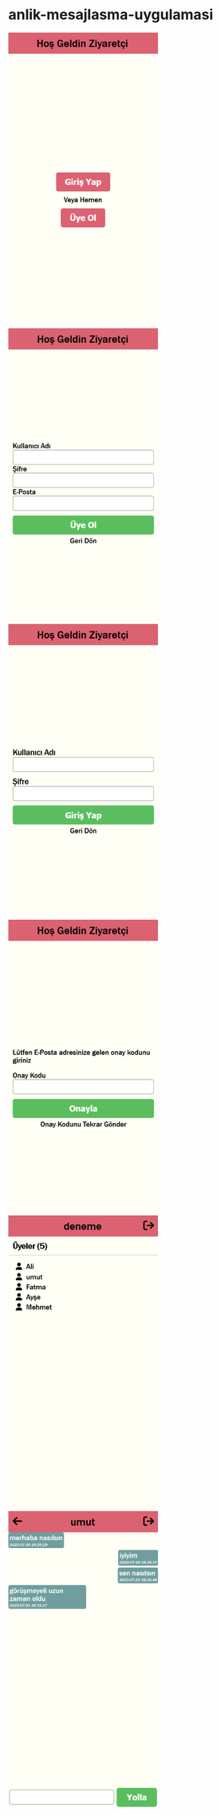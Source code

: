 # anlik-mesajlasma-uygulamasi

<div style="gap: 15px">
  <img src="images/1.png" width="300px" style="display: block">
  <img src="images/2.png" width="300px" style="display: block">
  <img src="images/3.png" width="300px" style="display: block">
  <img src="images/4.png" width="300px" style="display: block">
  <img src="images/5.png" width="300px" style="display: block">
  <img src="images/6.png" width="300px" style="display: block">
</div>
